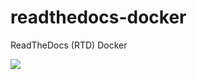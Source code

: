 # readthedocs-docker
ReadTheDocs (RTD) Docker 

[![](https://images.microbadger.com/badges/image/qqbuby/readthedocs.svg)](https://microbadger.com/images/qqbuby/readthedocs "Get your own image badge on microbadger.com")

